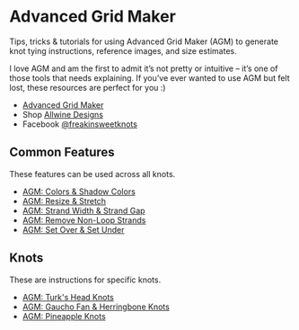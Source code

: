 # Advanced Grid Maker

Tips, tricks & tutorials for using Advanced Grid Maker (AGM) to generate knot tying instructions, reference images, and size estimates. 

I love AGM and am the first to admit it’s not pretty or intuitive – it’s one of those tools that needs explaining. If you’ve ever wanted to use AGM but felt lost, these resources are perfect for you :) 

* [Advanced Grid Maker](http://freakinsweetapps.com/knots/knotgrid/advanced.html)
* Shop [Allwine Designs](https://www.allwinedesigns.com/shop)
* Facebook [@freakinsweetknots](https://www.facebook.com/freakinsweetknots/)


## Common Features

These features can be used across all knots. 

* [AGM: Colors & Shadow Colors](agm-colors-shadows.md)
* [AGM: Resize & Stretch](agm-resize-stretch.md)
* [AGM: Strand Width & Strand Gap](agm-strand-width-gap.md)
* [AGM: Remove Non-Loop Strands](agm-remove-non-loop-strands.md)
* [AGM: Set Over & Set Under](agm-set-over-under.md)


## Knots

These are instructions for specific knots.  

* [AGM: Turk's Head Knots]()
* [AGM: Gaucho Fan & Herringbone Knots]()
* [AGM: Pineapple Knots]()

